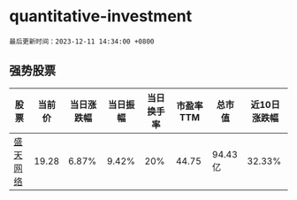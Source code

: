 # quantitative-investment

`最后更新时间：2023-12-11 14:34:00 +0800`

## 强势股票

|股票|当前价|当日涨跌幅|当日振幅|当日换手率|市盈率TTM|总市值|近10日涨跌幅|
|----|----|----|----|----|----|----|----|
|[盛天网络](https://xueqiu.com/S/SZ300494)|19.28|6.87%|9.42%|20%|44.75|94.43亿|32.33%|
